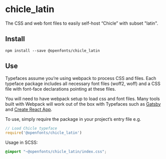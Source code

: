 
# chicle_latin

The CSS and web font files to easily self-host “Chicle” with subset "latin".

## Install

`npm install --save @openfonts/chicle_latin`

## Use

Typefaces assume you’re using webpack to process CSS and files. Each typeface
package includes all necessary font files (woff2, woff) and a CSS file with
font-face declarations pointing at these files.

You will need to have webpack setup to load css and font files. Many tools built
with Webpack will work out of the box with Typefaces such as [Gatsby](https://github.com/gatsbyjs/gatsby)
and [Create React App](https://github.com/facebookincubator/create-react-app).

To use, simply require the package in your project’s entry file e.g.

```javascript
// Load Chicle typeface
require('@openfonts/chicle_latin')
```

Usage in SCSS:
```scss
@import "~@openfonts/chicle_latin/index.css";
```
